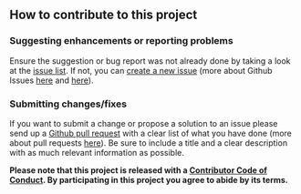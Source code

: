 ## How to contribute to this project

### Suggesting enhancements or reporting problems

Ensure the suggestion or bug report was not already done by taking a look at the [issue list](https://github.com/antoniomnds/novathesis-webconfig/issues).
If not, you can [create a new issue](https://github.com/antoniomnds/novathesis-webconfig/issues/new) (more about Github Issues [here](https://guides.github.com/features/issues/) and [here](https://help.github.com/articles/about-issues/)).

### Submitting changes/fixes

If you want to submit a change or propose a solution to an issue please send up a [Github pull request](https://github.com/antoniomnds/novathesis-webconfig/compare) 
with a clear list of what you have done (more about pull requests [here](https://help.github.com/articles/about-pull-requests/)).
Be sure to include a title and a clear description with as much relevant information as possible.

**Please note that this project is released with a [Contributor Code of Conduct](https://github.com/antoniomnds/novathesis-webconfig/blob/master/CODE_OF_CONDUCT.md). By participating in this project you agree to abide by its terms.**
